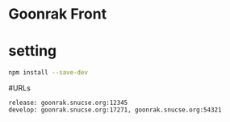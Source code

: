 # Goonrak Front

# setting
```bash
npm install --save-dev
```

#URLs
```
release: goonrak.snucse.org:12345
develop: goonrak.snucse.org:17271, goonrak.snucse.org:54321
```
